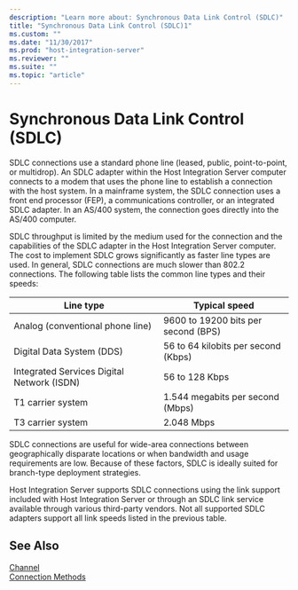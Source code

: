 ```yaml
---
description: "Learn more about: Synchronous Data Link Control (SDLC)"
title: "Synchronous Data Link Control (SDLC)1"
ms.custom: ""
ms.date: "11/30/2017"
ms.prod: "host-integration-server"
ms.reviewer: ""
ms.suite: ""
ms.topic: "article"
---
```

# Synchronous Data Link Control (SDLC)
SDLC connections use a standard phone line (leased, public, point-to-point, or multidrop). An SDLC adapter within the Host Integration Server computer connects to a modem that uses the phone line to establish a connection with the host system. In a mainframe system, the SDLC connection uses a front end processor (FEP), a communications controller, or an integrated SDLC adapter. In an AS/400 system, the connection goes directly into the AS/400 computer.  
  
 SDLC throughput is limited by the medium used for the connection and the capabilities of the SDLC adapter in the Host Integration Server computer. The cost to implement SDLC grows significantly as faster line types are used. In general, SDLC connections are much slower than 802.2 connections. The following table lists the common line types and their speeds:  
  
|Line type|Typical speed|  
|---------------|-------------------|  
|Analog (conventional phone line)|9600 to 19200 bits per second (BPS)|  
|Digital Data System (DDS)|56 to 64 kilobits per second (Kbps)|  
|Integrated Services Digital Network (ISDN)|56 to 128 Kbps|  
|T1 carrier system|1.544 megabits per second (Mbps)|  
|T3 carrier system|2.048 Mbps|  
  
 SDLC connections are useful for wide-area connections between geographically disparate locations or when bandwidth and usage requirements are low. Because of these factors, SDLC is ideally suited for branch-type deployment strategies.  
  
 Host Integration Server supports SDLC connections using the link support included with Host Integration Server or through an SDLC link service available through various third-party vendors. Not all supported SDLC adapters support all link speeds listed in the previous table.  
  
## See Also  
 [Channel](../core/channel2.md)   
 [Connection Methods](../core/connection-methods2.md)

